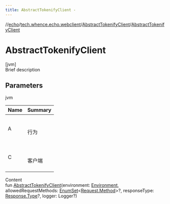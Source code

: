 ```yaml
---
title: AbstractTokenifyClient -
---
```

//[echo](../../index.md)/[tech.whence.echo.webclient](../index.md)/[AbstractTokenifyClient](index.md)/[AbstractTokenifyClient](-abstract-tokenify-client.md)



# AbstractTokenifyClient  
[jvm]  
Brief description  


## Parameters  
  
jvm  
  
|  Name|  Summary| 
|---|---|
| A| <br><br>行为<br><br>
| C| <br><br>客户端<br><br>
  
  
Content  
fun [AbstractTokenifyClient](-abstract-tokenify-client.md)(environment: [Environment](../../tech.whence.echo.support/-environment/index.md), allowedRequestMethods: [EnumSet](https://docs.oracle.com/javase/8/docs/api/java/util/EnumSet.html)<[Request.Method](../../tech.whence.echo.webclient.request/-request/-method/index.md)>?, responseType: [Response.Type](../../tech.whence.echo.webclient.response/-response/-type/index.md)?, logger: Logger?)  




